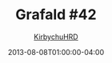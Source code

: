 ---
title: "Grafald #42"
type: "image"
date: 2013-08-08T01:00:00-04:00
draft: false
categories:
- comics
- collaborations
tags:
- grafald
image_path: "../img/2013/42.png"
alt_text: ""
is_subpage: true
author: "[KirbychuHRD](https://cohost.org/KirbychuHRD)"
---